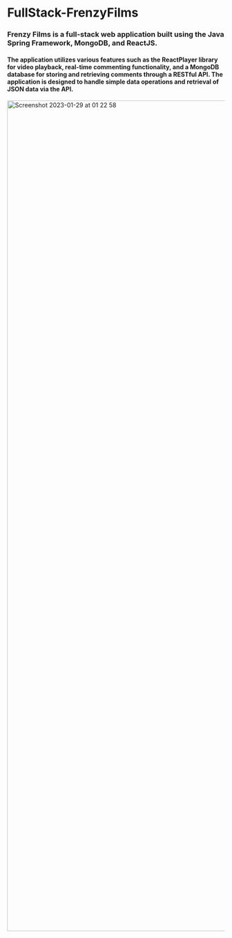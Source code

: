 # FullStack-FrenzyFilms

### Frenzy Films is a full-stack web application built using the Java Spring Framework, MongoDB, and ReactJS.

#### The application utilizes various features such as the ReactPlayer library for video playback, real-time commenting functionality, and a MongoDB database for storing and retrieving comments through a RESTful API. The application is designed to handle simple data operations and retrieval of JSON data via the API.

<img width="1920" alt="Screenshot 2023-01-29 at 01 22 58" src="https://user-images.githubusercontent.com/73366592/215300589-bd9105b0-579c-48d9-92ff-286cfd2eac05.png">


